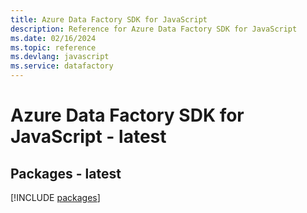 ```yaml
---
title: Azure Data Factory SDK for JavaScript
description: Reference for Azure Data Factory SDK for JavaScript
ms.date: 02/16/2024
ms.topic: reference
ms.devlang: javascript
ms.service: datafactory
---
```

# Azure Data Factory SDK for JavaScript - latest
## Packages - latest
[!INCLUDE [packages](data-factory-index.md)]
